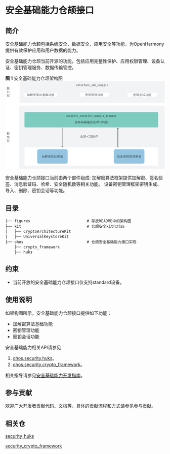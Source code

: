 # 安全基础能力仓颉接口

## 简介

安全基础能力仓颉包括系统安全、数据安全、应用安全等功能，为OpenHarmony提供有效保护应用和用户数据的能力。

安全基础能力仓颉当前开源的功能，包括应用完整性保护、应用权限管理、设备认证、密钥管理服务、数据传输管控。

**图 1**  安全基础能力仓颉架构图
![安全基础能力仓颉架构图](figures/security_cangjie_wrapper_architecture.png "安全基础能力仓颉架构图")

安全基础能力仓颉接口当前由两个部件组成:
加解密算法框架提供加解密、签名验签、消息验证码、哈希、安全随机数等相关功能。
设备密钥管理框架密钥生成、导入、删除、密钥会话等功能。


## 目录

```cangjie
├── figures                         # 存放README中的架构图
├── kit                             # 仓颉安全kit化代码
|   ├── CryptoArchitectureKit
|   ├── UniversalKeystoreKit
├── ohos                            # 仓颉安全基础能力接口实现
    ├── crypto_framework
    ├── huks
```

## 约束

- 当前开放的安全基础能力仓颉接口仅支持standard设备。

## 使用说明

如架构图所示，安全基础能力仓颉接口提供如下功能：
-  加解密算法基础功能
-  密钥管理功能
-  密钥会话功能

安全基础能力相关API请参见
1. [ohos.security.huks](https://gitcode.com/openharmony-sig/arkcompiler_cangjie_ark_interop/blob/master/doc/API_Reference/source_zh_cn/apis/UniversalKeystoreKit/cj-apis-security_huks.md)。
2. [ohos.security.crypto_framework](https://gitcode.com/openharmony-sig/arkcompiler_cangjie_ark_interop/blob/master/doc/API_Reference/source_zh_cn/apis/CryptoArchitectureKit/cj-apis-crypto.md)。

相关指导请参见[安全基础能力开发指南](https://gitcode.com/openharmony-sig/arkcompiler_cangjie_ark_interop/tree/master/doc/Dev_Guide/source_zh_cn/security)。

## 参与贡献

欢迎广大开发者贡献代码、文档等，具体的贡献流程和方式请参见[参与贡献](https://gitcode.com/openharmony/docs/blob/master/zh-cn/contribute/%E5%8F%82%E4%B8%8E%E8%B4%A1%E7%8C%AE.md)。


## 相关仓

[security_huks](https://gitee.com/openharmony/security_huks/blob/master/README_zh.md)

[security_crypto_framework](https://gitee.com/openharmony/security_crypto_framework/blob/master/README_zh.md)

